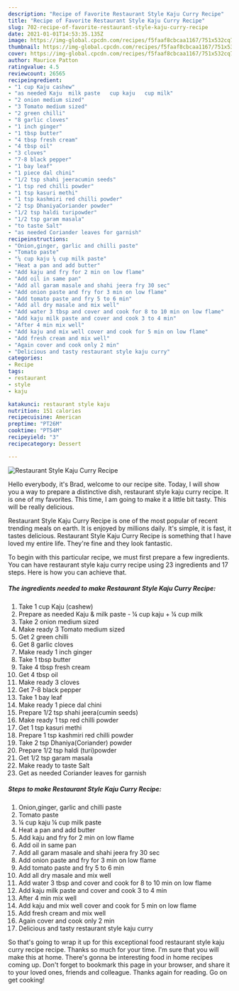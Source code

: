 ```yaml
---
description: "Recipe of Favorite Restaurant Style Kaju Curry Recipe"
title: "Recipe of Favorite Restaurant Style Kaju Curry Recipe"
slug: 702-recipe-of-favorite-restaurant-style-kaju-curry-recipe
date: 2021-01-01T14:53:35.135Z
image: https://img-global.cpcdn.com/recipes/f5faaf8cbcaa1167/751x532cq70/restaurant-style-kaju-curry-recipe-recipe-main-photo.jpg
thumbnail: https://img-global.cpcdn.com/recipes/f5faaf8cbcaa1167/751x532cq70/restaurant-style-kaju-curry-recipe-recipe-main-photo.jpg
cover: https://img-global.cpcdn.com/recipes/f5faaf8cbcaa1167/751x532cq70/restaurant-style-kaju-curry-recipe-recipe-main-photo.jpg
author: Maurice Patton
ratingvalue: 4.5
reviewcount: 26565
recipeingredient:
- "1 cup Kaju cashew"
- "as needed Kaju  milk paste   cup kaju   cup milk"
- "2 onion medium sized"
- "3 Tomato medium sized"
- "2 green chilli"
- "8 garlic cloves"
- "1 inch ginger"
- "1 tbsp butter"
- "4 tbsp fresh cream"
- "4 tbsp oil"
- "3 cloves"
- "7-8 black pepper"
- "1 bay leaf"
- "1 piece dal chini"
- "1/2 tsp shahi jeeracumin seeds"
- "1 tsp red chilli powder"
- "1 tsp kasuri methi"
- "1 tsp kashmiri red chilli powder"
- "2 tsp DhaniyaCoriander powder"
- "1/2 tsp haldi turipowder"
- "1/2 tsp garam masala"
- "to taste Salt"
- "as needed Coriander leaves for garnish"
recipeinstructions:
- "Onion,ginger, garlic and chilli paste"
- "Tomato paste"
- "¼ cup kaju ¼ cup milk paste"
- "Heat a pan and add butter"
- "Add kaju and fry for 2 min on low flame"
- "Add oil in same pan"
- "Add all garam masale and shahi jeera fry 30 sec"
- "Add onion paste and fry for 3 min on low flame"
- "Add tomato paste and fry 5 to 6 min"
- "Add all dry masale and mix well"
- "Add water 3 tbsp and cover and cook for 8 to 10 min on low flame"
- "Add kaju milk paste and cover and cook 3 to 4 min"
- "After 4 min mix well"
- "Add kaju and mix well cover and cook for 5 min on low flame"
- "Add fresh cream and mix well"
- "Again cover and cook only 2 min"
- "Delicious and tasty restaurant style kaju curry"
categories:
- Recipe
tags:
- restaurant
- style
- kaju

katakunci: restaurant style kaju 
nutrition: 151 calories
recipecuisine: American
preptime: "PT26M"
cooktime: "PT54M"
recipeyield: "3"
recipecategory: Dessert

---
```



![Restaurant Style Kaju Curry Recipe](https://img-global.cpcdn.com/recipes/f5faaf8cbcaa1167/751x532cq70/restaurant-style-kaju-curry-recipe-recipe-main-photo.jpg)

Hello everybody, it's Brad, welcome to our recipe site. Today, I will show you a way to prepare a distinctive dish, restaurant style kaju curry recipe. It is one of my favorites. This time, I am going to make it a little bit tasty. This will be really delicious.



Restaurant Style Kaju Curry Recipe is one of the most popular of recent trending meals on earth. It is enjoyed by millions daily. It's simple, it is fast, it tastes delicious. Restaurant Style Kaju Curry Recipe is something that I have loved my entire life. They're fine and they look fantastic.


To begin with this particular recipe, we must first prepare a few ingredients. You can have restaurant style kaju curry recipe using 23 ingredients and 17 steps. Here is how you can achieve that.

<!--inarticleads1-->

##### The ingredients needed to make Restaurant Style Kaju Curry Recipe:

1. Take 1 cup Kaju (cashew)
1. Prepare as needed Kaju &amp; milk paste - ¼ cup kaju + ¼ cup milk
1. Take 2 onion medium sized
1. Make ready 3 Tomato medium sized
1. Get 2 green chilli
1. Get 8 garlic cloves
1. Make ready 1 inch ginger
1. Take 1 tbsp butter
1. Take 4 tbsp fresh cream
1. Get 4 tbsp oil
1. Make ready 3 cloves
1. Get 7-8 black pepper
1. Take 1 bay leaf
1. Make ready 1 piece dal chini
1. Prepare 1/2 tsp shahi jeera(cumin seeds)
1. Make ready 1 tsp red chilli powder
1. Get 1 tsp kasuri methi
1. Prepare 1 tsp kashmiri red chilli powder
1. Take 2 tsp Dhaniya(Coriander) powder
1. Prepare 1/2 tsp haldi (turi)powder
1. Get 1/2 tsp garam masala
1. Make ready to taste Salt
1. Get as needed Coriander leaves for garnish




<!--inarticleads2-->

##### Steps to make Restaurant Style Kaju Curry Recipe:

1. Onion,ginger, garlic and chilli paste
1. Tomato paste
1. ¼ cup kaju ¼ cup milk paste
1. Heat a pan and add butter
1. Add kaju and fry for 2 min on low flame
1. Add oil in same pan
1. Add all garam masale and shahi jeera fry 30 sec
1. Add onion paste and fry for 3 min on low flame
1. Add tomato paste and fry 5 to 6 min
1. Add all dry masale and mix well
1. Add water 3 tbsp and cover and cook for 8 to 10 min on low flame
1. Add kaju milk paste and cover and cook 3 to 4 min
1. After 4 min mix well
1. Add kaju and mix well cover and cook for 5 min on low flame
1. Add fresh cream and mix well
1. Again cover and cook only 2 min
1. Delicious and tasty restaurant style kaju curry




So that's going to wrap it up for this exceptional food restaurant style kaju curry recipe recipe. Thanks so much for your time. I'm sure that you will make this at home. There's gonna be interesting food in home recipes coming up. Don't forget to bookmark this page in your browser, and share it to your loved ones, friends and colleague. Thanks again for reading. Go on get cooking!

